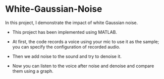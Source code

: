 # White-Gaussian-Noise
In this project, I demonstrate the impact of white Gaussian noise.

- This project has been implemented using MATLAB.

- At first, the code records a voice using your mic to use it as the sample; you can specify the configuration of recorded audio.
- Then we add noise to the sound and try to denoise it.
- Now you can listen to the voice after noise and denoise and compare them using a graph.
